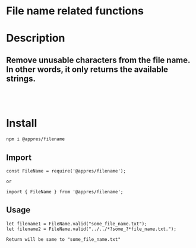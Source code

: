 # File name related functions

# Description
## Remove unusable characters from the file name. In other words, it only returns the available strings.
<br/><br/>

# Install
```
npm i @appres/filename
```

## Import
```
const FileName = require('@appres/filename');

or

import { FileName } from '@appres/filename';

```

## Usage
```
let filename1 = FileName.valid("some_file_name.txt");
let filename2 = FileName.valid("../../*?some_?*file_name.txt.");

Return will be same to "some_file_name.txt"

```

